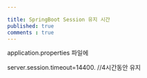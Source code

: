 ```yaml
---

title: SpringBoot Session 유지 시간
published: true
comments : true
---
```




application.properties 파일에

server.session.timeout=14400. //4시간동안 유지